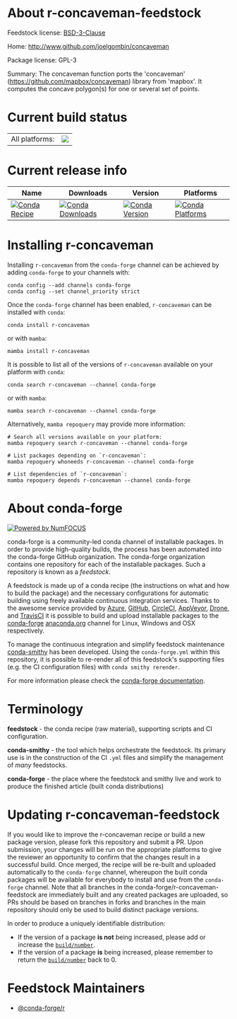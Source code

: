 About r-concaveman-feedstock
============================

Feedstock license: [BSD-3-Clause](https://github.com/conda-forge/r-concaveman-feedstock/blob/main/LICENSE.txt)

Home: http://www.github.com/joelgombin/concaveman

Package license: GPL-3

Summary: The concaveman function ports the 'concaveman' (<https://github.com/mapbox/concaveman>) library from 'mapbox'. It computes the concave polygon(s) for one or several set of points.

Current build status
====================


<table><tr><td>All platforms:</td>
    <td>
      <a href="https://dev.azure.com/conda-forge/feedstock-builds/_build/latest?definitionId=7236&branchName=main">
        <img src="https://dev.azure.com/conda-forge/feedstock-builds/_apis/build/status/r-concaveman-feedstock?branchName=main">
      </a>
    </td>
  </tr>
</table>

Current release info
====================

| Name | Downloads | Version | Platforms |
| --- | --- | --- | --- |
| [![Conda Recipe](https://img.shields.io/badge/recipe-r--concaveman-green.svg)](https://anaconda.org/conda-forge/r-concaveman) | [![Conda Downloads](https://img.shields.io/conda/dn/conda-forge/r-concaveman.svg)](https://anaconda.org/conda-forge/r-concaveman) | [![Conda Version](https://img.shields.io/conda/vn/conda-forge/r-concaveman.svg)](https://anaconda.org/conda-forge/r-concaveman) | [![Conda Platforms](https://img.shields.io/conda/pn/conda-forge/r-concaveman.svg)](https://anaconda.org/conda-forge/r-concaveman) |

Installing r-concaveman
=======================

Installing `r-concaveman` from the `conda-forge` channel can be achieved by adding `conda-forge` to your channels with:

```
conda config --add channels conda-forge
conda config --set channel_priority strict
```

Once the `conda-forge` channel has been enabled, `r-concaveman` can be installed with `conda`:

```
conda install r-concaveman
```

or with `mamba`:

```
mamba install r-concaveman
```

It is possible to list all of the versions of `r-concaveman` available on your platform with `conda`:

```
conda search r-concaveman --channel conda-forge
```

or with `mamba`:

```
mamba search r-concaveman --channel conda-forge
```

Alternatively, `mamba repoquery` may provide more information:

```
# Search all versions available on your platform:
mamba repoquery search r-concaveman --channel conda-forge

# List packages depending on `r-concaveman`:
mamba repoquery whoneeds r-concaveman --channel conda-forge

# List dependencies of `r-concaveman`:
mamba repoquery depends r-concaveman --channel conda-forge
```


About conda-forge
=================

[![Powered by
NumFOCUS](https://img.shields.io/badge/powered%20by-NumFOCUS-orange.svg?style=flat&colorA=E1523D&colorB=007D8A)](https://numfocus.org)

conda-forge is a community-led conda channel of installable packages.
In order to provide high-quality builds, the process has been automated into the
conda-forge GitHub organization. The conda-forge organization contains one repository
for each of the installable packages. Such a repository is known as a *feedstock*.

A feedstock is made up of a conda recipe (the instructions on what and how to build
the package) and the necessary configurations for automatic building using freely
available continuous integration services. Thanks to the awesome service provided by
[Azure](https://azure.microsoft.com/en-us/services/devops/), [GitHub](https://github.com/),
[CircleCI](https://circleci.com/), [AppVeyor](https://www.appveyor.com/),
[Drone](https://cloud.drone.io/welcome), and [TravisCI](https://travis-ci.com/)
it is possible to build and upload installable packages to the
[conda-forge](https://anaconda.org/conda-forge) [anaconda.org](https://anaconda.org/)
channel for Linux, Windows and OSX respectively.

To manage the continuous integration and simplify feedstock maintenance
[conda-smithy](https://github.com/conda-forge/conda-smithy) has been developed.
Using the ``conda-forge.yml`` within this repository, it is possible to re-render all of
this feedstock's supporting files (e.g. the CI configuration files) with ``conda smithy rerender``.

For more information please check the [conda-forge documentation](https://conda-forge.org/docs/).

Terminology
===========

**feedstock** - the conda recipe (raw material), supporting scripts and CI configuration.

**conda-smithy** - the tool which helps orchestrate the feedstock.
                   Its primary use is in the construction of the CI ``.yml`` files
                   and simplify the management of *many* feedstocks.

**conda-forge** - the place where the feedstock and smithy live and work to
                  produce the finished article (built conda distributions)


Updating r-concaveman-feedstock
===============================

If you would like to improve the r-concaveman recipe or build a new
package version, please fork this repository and submit a PR. Upon submission,
your changes will be run on the appropriate platforms to give the reviewer an
opportunity to confirm that the changes result in a successful build. Once
merged, the recipe will be re-built and uploaded automatically to the
`conda-forge` channel, whereupon the built conda packages will be available for
everybody to install and use from the `conda-forge` channel.
Note that all branches in the conda-forge/r-concaveman-feedstock are
immediately built and any created packages are uploaded, so PRs should be based
on branches in forks and branches in the main repository should only be used to
build distinct package versions.

In order to produce a uniquely identifiable distribution:
 * If the version of a package **is not** being increased, please add or increase
   the [``build/number``](https://docs.conda.io/projects/conda-build/en/latest/resources/define-metadata.html#build-number-and-string).
 * If the version of a package **is** being increased, please remember to return
   the [``build/number``](https://docs.conda.io/projects/conda-build/en/latest/resources/define-metadata.html#build-number-and-string)
   back to 0.

Feedstock Maintainers
=====================

* [@conda-forge/r](https://github.com/orgs/conda-forge/teams/r/)

